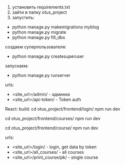 1) установить requirements.txt
2) зайти в папку otus_project
3) запустить:
- python manage.py makemigrations myblog
- python manage.py migrate
- python manage.py fill_dbs

создаем суперпользователя:
- python manage.py createsuperuser

запускаем:
- python manage.py runserver

urls:
- <site_url>/admin/ - админка
- <site_url>/api-token/ - Token auth


React:
build:
cd otus_project/frontend/login/
npm run dev

cd otus_project/frontend/courses/
npm run dev

cd otus_project/frontend/course/
npm run dev

urls:
- <site_url>/login/ - login, get data by token
- <site_url>/all_courses/ - all courses
- <site_url>/print_course/pk/ - single course
 

